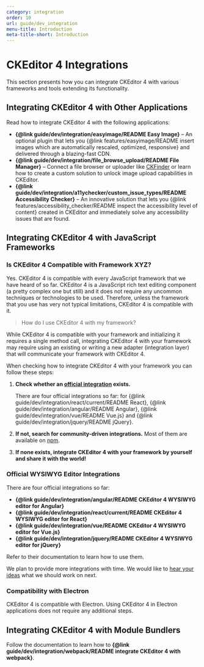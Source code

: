 ```yaml
---
category: integration
order: 10
url: guide/dev_integration
menu-title: Introduction
meta-title-short: Introduction
---
```

<!--
Copyright (c) 2003-2022, CKSource Holding sp. z o.o. All rights reserved.
For licensing, see LICENSE.md.
-->

# CKEditor 4 Integrations

This section presents how you can integrate CKEditor 4 with various frameworks and tools extending its functionality.

## Integrating CKEditor 4 with Other Applications

Read how to integrate CKEditor 4 with the following applications:

* **{@link guide/dev/integration/easyimage/README Easy Image}** &ndash; An optional plugin that lets you {@link features/easyimage/README insert images which are automatically rescaled, optimized, responsive} and delivered through a blazing-fast CDN.
* **{@link guide/dev/integration/file_browse_upload/README File Manager}** &ndash; Connect a file browser or uploader like [CKFinder](https://ckeditor.com/ckfinder/) or learn how to create a custom solution to unlock image upload capabilities in CKEditor.
* **{@link guide/dev/integration/a11ychecker/custom_issue_types/README Accessibility Checker}** &ndash; An innovative solution that lets you {@link features/accessibility_checker/README inspect the accessibility level of content} created in CKEditor and immediately solve any accessibility issues that are found.

## Integrating CKEditor 4 with JavaScript Frameworks

### Is CKEditor 4 Compatible with Framework XYZ?

Yes. CKEditor 4 is compatible with every JavaScript framework that we have heard of so far. CKEditor 4 is a JavaScript rich text editing component (a pretty complex one but still) and it does not require any uncommon techniques or technologies to be used. Therefore, unless the framework that you use has very not typical limitations, CKEditor 4 is compatible with it.

> How do I use CKEditor 4 with my framework?

While CKEditor 4 is compatible with your framework and initializing it requires a single method call, integrating CKEditor 4 with your framework may require using an existing or writing a new adapter (integration layer) that will communicate your framework with CKEditor 4.

When checking how to integrate CKEditor 4 with your framework you can follow these steps:

1. **Check whether an [official integration](#official-wysiwyg-editor-integrations) exists.**

	There are four official integrations so far: for {@link guide/dev/integration/react/current/README React}, {@link guide/dev/integration/angular/README Angular}, {@link guide/dev/integration/vue/README Vue.js} and {@link guide/dev/integration/jquery/README jQuery}.

2. **If not, search for community-driven integrations.** Most of them are available on [npm](https://www.npmjs.com/).
3. **If none exists, integrate CKEditor 4 with your framework by yourself and share it with the world!**

### Official WYSIWYG Editor Integrations

There are four official integrations so far:

* **{@link guide/dev/integration/angular/README CKEditor 4 WYSIWYG editor for Angular}**
* **{@link guide/dev/integration/react/current/README CKEditor 4 WYSIWYG editor for React}**
* **{@link guide/dev/integration/vue/README CKEditor 4 WYSIWYG editor for Vue.js}**
* **{@link guide/dev/integration/jquery/README CKEditor 4 WYSIWYG editor for jQuery}**

Refer to their documentation to learn how to use them.

We plan to provide more integrations with time. We would like to [hear your ideas](https://github.com/ckeditor/ckeditor4/issues/3114) what we should work on next.

### Compatibility with Electron

CKEditor 4 is compatible with Electron. Using CKEditor 4 in Electron applications does not require any additional steps.

## Integrating CKEditor 4 with Module Bundlers

Follow the documentation to learn how to **{@link guide/dev/integration/webpack/README integrate CKEditor 4 with webpack}**.
